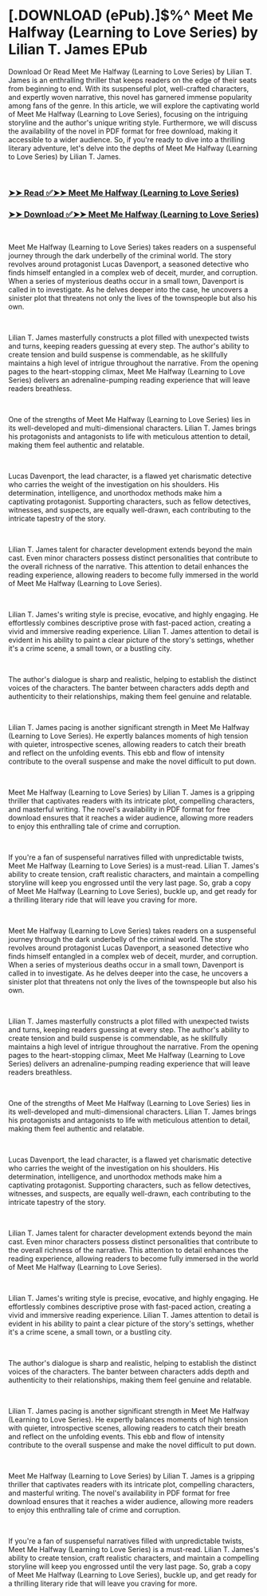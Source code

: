 # [.DOWNLOAD (ePub).]$%^ Meet Me Halfway (Learning to Love Series) by Lilian T. James EPub

<p>Download Or Read Meet Me Halfway (Learning to Love Series) by Lilian T. James is an enthralling thriller that keeps readers on the edge of their seats from beginning to end. With its suspenseful plot, well-crafted characters, and expertly woven narrative, this novel has garnered immense popularity among fans of the genre. In this article, we will explore the captivating world of Meet Me Halfway (Learning to Love Series), focusing on the intriguing storyline and the author's unique writing style. Furthermore, we will discuss the availability of the novel in PDF format for free download, making it accessible to a wider audience. So, if you're ready to dive into a thrilling literary adventure, let's delve into the depths of Meet Me Halfway (Learning to Love Series) by Lilian T. James.</p>
<p>&nbsp;</p>

### [➤➤ Read ✅➤➤ Meet Me Halfway (Learning to Love Series)](https://pdf2worldwide.blogspot.com/id/60386955)

### [➤➤ Download ✅➤➤ Meet Me Halfway (Learning to Love Series)](https://pdf2worldwide.blogspot.com/id/60386955)

<p>&nbsp;</p>
<p>Meet Me Halfway (Learning to Love Series) takes readers on a suspenseful journey through the dark underbelly of the criminal world. The story revolves around protagonist Lucas Davenport, a seasoned detective who finds himself entangled in a complex web of deceit, murder, and corruption. When a series of mysterious deaths occur in a small town, Davenport is called in to investigate. As he delves deeper into the case, he uncovers a sinister plot that threatens not only the lives of the townspeople but also his own.</p>
<p>&nbsp;</p>
<p>Lilian T. James masterfully constructs a plot filled with unexpected twists and turns, keeping readers guessing at every step. The author's ability to create tension and build suspense is commendable, as he skillfully maintains a high level of intrigue throughout the narrative. From the opening pages to the heart-stopping climax, Meet Me Halfway (Learning to Love Series) delivers an adrenaline-pumping reading experience that will leave readers breathless.</p>
<p>&nbsp;</p>
<p>One of the strengths of Meet Me Halfway (Learning to Love Series) lies in its well-developed and multi-dimensional characters. Lilian T. James brings his protagonists and antagonists to life with meticulous attention to detail, making them feel authentic and relatable.</p>
<p>&nbsp;</p>
<p>Lucas Davenport, the lead character, is a flawed yet charismatic detective who carries the weight of the investigation on his shoulders. His determination, intelligence, and unorthodox methods make him a captivating protagonist. Supporting characters, such as fellow detectives, witnesses, and suspects, are equally well-drawn, each contributing to the intricate tapestry of the story.</p>
<p>&nbsp;</p>
<p>Lilian T. James talent for character development extends beyond the main cast. Even minor characters possess distinct personalities that contribute to the overall richness of the narrative. This attention to detail enhances the reading experience, allowing readers to become fully immersed in the world of Meet Me Halfway (Learning to Love Series).</p>
<p>&nbsp;</p>
<p>Lilian T. James's writing style is precise, evocative, and highly engaging. He effortlessly combines descriptive prose with fast-paced action, creating a vivid and immersive reading experience. Lilian T. James attention to detail is evident in his ability to paint a clear picture of the story's settings, whether it's a crime scene, a small town, or a bustling city.</p>
<p>&nbsp;</p>
<p>The author's dialogue is sharp and realistic, helping to establish the distinct voices of the characters. The banter between characters adds depth and authenticity to their relationships, making them feel genuine and relatable.</p>
<p>&nbsp;</p>
<p>Lilian T. James pacing is another significant strength in Meet Me Halfway (Learning to Love Series). He expertly balances moments of high tension with quieter, introspective scenes, allowing readers to catch their breath and reflect on the unfolding events. This ebb and flow of intensity contribute to the overall suspense and make the novel difficult to put down.</p>
<p>&nbsp;</p>
<p>Meet Me Halfway (Learning to Love Series) by Lilian T. James is a gripping thriller that captivates readers with its intricate plot, compelling characters, and masterful writing. The novel's availability in PDF format for free download ensures that it reaches a wider audience, allowing more readers to enjoy this enthralling tale of crime and corruption.</p>
<p>&nbsp;</p>
<p>If you're a fan of suspenseful narratives filled with unpredictable twists, Meet Me Halfway (Learning to Love Series) is a must-read. Lilian T. James's ability to create tension, craft realistic characters, and maintain a compelling storyline will keep you engrossed until the very last page. So, grab a copy of Meet Me Halfway (Learning to Love Series), buckle up, and get ready for a thrilling literary ride that will leave you craving for more.</p>
<p>&nbsp;</p>
<p>Meet Me Halfway (Learning to Love Series) takes readers on a suspenseful journey through the dark underbelly of the criminal world. The story revolves around protagonist Lucas Davenport, a seasoned detective who finds himself entangled in a complex web of deceit, murder, and corruption. When a series of mysterious deaths occur in a small town, Davenport is called in to investigate. As he delves deeper into the case, he uncovers a sinister plot that threatens not only the lives of the townspeople but also his own.</p>
<p>&nbsp;</p>
<p>Lilian T. James masterfully constructs a plot filled with unexpected twists and turns, keeping readers guessing at every step. The author's ability to create tension and build suspense is commendable, as he skillfully maintains a high level of intrigue throughout the narrative. From the opening pages to the heart-stopping climax, Meet Me Halfway (Learning to Love Series) delivers an adrenaline-pumping reading experience that will leave readers breathless.</p>
<p>&nbsp;</p>
<p>One of the strengths of Meet Me Halfway (Learning to Love Series) lies in its well-developed and multi-dimensional characters. Lilian T. James brings his protagonists and antagonists to life with meticulous attention to detail, making them feel authentic and relatable.</p>
<p>&nbsp;</p>
<p>Lucas Davenport, the lead character, is a flawed yet charismatic detective who carries the weight of the investigation on his shoulders. His determination, intelligence, and unorthodox methods make him a captivating protagonist. Supporting characters, such as fellow detectives, witnesses, and suspects, are equally well-drawn, each contributing to the intricate tapestry of the story.</p>
<p>&nbsp;</p>
<p>Lilian T. James talent for character development extends beyond the main cast. Even minor characters possess distinct personalities that contribute to the overall richness of the narrative. This attention to detail enhances the reading experience, allowing readers to become fully immersed in the world of Meet Me Halfway (Learning to Love Series).</p>
<p>&nbsp;</p>
<p>Lilian T. James's writing style is precise, evocative, and highly engaging. He effortlessly combines descriptive prose with fast-paced action, creating a vivid and immersive reading experience. Lilian T. James attention to detail is evident in his ability to paint a clear picture of the story's settings, whether it's a crime scene, a small town, or a bustling city.</p>
<p>&nbsp;</p>
<p>The author's dialogue is sharp and realistic, helping to establish the distinct voices of the characters. The banter between characters adds depth and authenticity to their relationships, making them feel genuine and relatable.</p>
<p>&nbsp;</p>
<p>Lilian T. James pacing is another significant strength in Meet Me Halfway (Learning to Love Series). He expertly balances moments of high tension with quieter, introspective scenes, allowing readers to catch their breath and reflect on the unfolding events. This ebb and flow of intensity contribute to the overall suspense and make the novel difficult to put down.</p>
<p>&nbsp;</p>
<p>Meet Me Halfway (Learning to Love Series) by Lilian T. James is a gripping thriller that captivates readers with its intricate plot, compelling characters, and masterful writing. The novel's availability in PDF format for free download ensures that it reaches a wider audience, allowing more readers to enjoy this enthralling tale of crime and corruption.</p>
<p>&nbsp;</p>
<p>If you're a fan of suspenseful narratives filled with unpredictable twists, Meet Me Halfway (Learning to Love Series) is a must-read. Lilian T. James's ability to create tension, craft realistic characters, and maintain a compelling storyline will keep you engrossed until the very last page. So, grab a copy of Meet Me Halfway (Learning to Love Series), buckle up, and get ready for a thrilling literary ride that will leave you craving for more.</p>
<p>&nbsp;</p>
